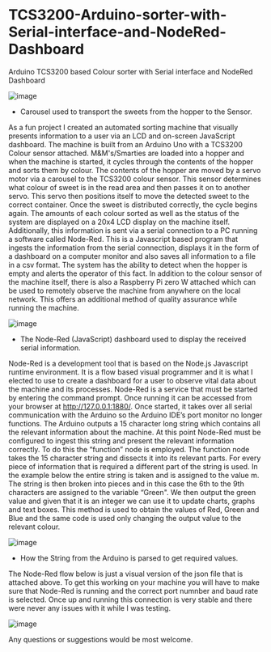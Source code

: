 # TCS3200-Arduino-sorter-with-Serial-interface-and-NodeRed-Dashboard
Arduino TCS3200 based Colour sorter with Serial interface and  NodeRed Dashboard

![image](https://user-images.githubusercontent.com/80263068/147759284-ac9563f1-529a-4e48-9cf7-e642c6c0dd73.png)
- Carousel used to transport the sweets from the hopper to the Sensor. 


As a fun project I created an automated sorting machine that visually presents information to a user via an LCD and on-screen JavaScript dashboard. The machine is built from an Arduino Uno with a TCS3200 Colour sensor attached. M&M's/Smarties are loaded into a hopper and when the machine is started, it cycles through the contents of the hopper and sorts them by colour. The contents of the hopper are moved by a servo motor via a carousel to the TCS3200 colour sensor. This sensor determines what colour of sweet is in the read area and then passes it on to another servo. This servo then positions itself to move the detected sweet to the correct container. Once the sweet is distributed correctly, the cycle begins again. The amounts of each colour sorted as well as the status of the system are displayed on a 20x4 LCD display on the machine itself. Additionally, this information is sent via a serial connection to a PC running a software called Node-Red. This is a Javascript based program that ingests the information from the serial connection, displays it in the form of a dashboard on a computer monitor and also saves all information to a file in a csv format. The system has the ability to detect when the hopper is empty and alerts the operator of this fact. In addition to the colour sensor of the machine itself, there is also a Raspberry Pi zero W attached which can be used to remotely observe the machine from anywhere on the local network. This offers an additional method of quality assurance while running the machine. 

![image](https://user-images.githubusercontent.com/80263068/147758567-ad1bc078-ff11-4df5-963e-6aa9f2d5b4b8.png)
 - The Node-Red (JavaScript) dashboard used to display the received serial information. 

Node-Red is a development tool that is based on the Node.js Javascript runtime environment. It is a flow based visual programmer and it is what I elected to use to create a dashboard for a user to observe vital data about the machine and its processes. Node-Red is a service that must be started by entering the command prompt. Once running it can be accessed from your browser at http://127.0.0.1:1880/. Once started, it takes over all serial communication with the Arduino so the Arduino IDE’s port monitor no longer functions. The Arduino outputs a 15 character long string which contains all the relevant information about the machine. At this point Node-Red must be configured to ingest this string and present the relevant information correctly. To do this the “function” node is employed. The function node takes the 15 character string and dissects it into its relevant parts. For every piece of information that is required a different part of the string is used. In the example below the entire string is taken and is assigned to the value m. The string is then broken into pieces and in this case the 6th to the 9th characters are assigned to the variable “Green". We then output the green value and given that it is an integer we can use it to update charts, graphs and text boxes. This method is used to obtain the values of Red, Green and Blue and the same code is used only changing the output value to the relevant colour.

![image](https://user-images.githubusercontent.com/80263068/147764624-8a925a14-002a-4ea7-a4d0-d75851f7d5ed.png)
- How the String from the Arduino is parsed to get required values.

The Node-Red flow below is just a visual version of the json file that is attached above. To get this working on your machine you will have to make sure that Node-Red is running and the correct port numnber and baud rate is selected. Once up and running this connection is very stable and there were never any issues with it while I was testing. 

![image](https://user-images.githubusercontent.com/80263068/147760832-b92952d0-bc3e-4cae-b2d0-4fac7508fee8.png)

Any questions or suggestions would be most welcome.


